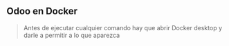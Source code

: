## Odoo en Docker

> Antes de ejecutar cualquier comando hay que abrir Docker desktop y darle a permitir a lo que aparezca

